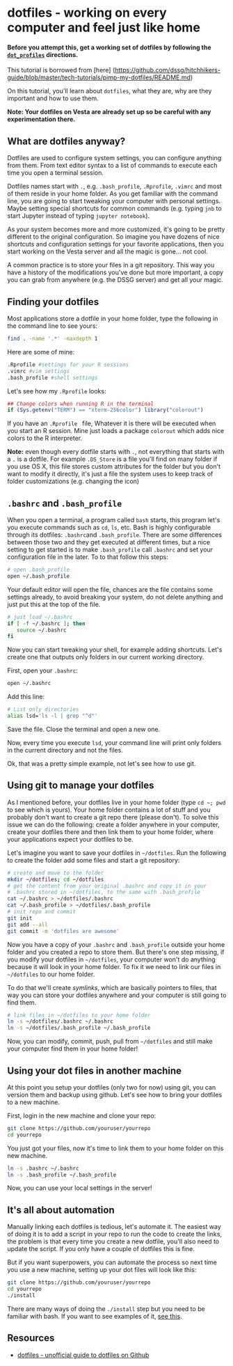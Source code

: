# dotfiles - working on every computer and feel just like home

#### Before you attempt this, get a working set of dotfiles by following the [`dot_profiles`](dot_profiles.md) directions.

This tutorial is borrowed from [here] (https://github.com/dssg/hitchhikers-guide/blob/master/tech-tutorials/pimp-my-dotfiles/README.md)

On this tutorial, you'll learn about `dotfiles`, what they are, why are they important and how to use them.

**Note: Your dotfiles on Vesta are already set up so be careful  with any experimentation there.**

## What are dotfiles anyway?

Dotfiles are used to configure system settings, you can configure anything from them. From text editor syntax to a list of commands to execute each time you open a terminal session.

Dotfiles names start with `.`, e.g. `.bash_profile`, `.Rprofile`, `.vimrc` and most of them reside in your home folder. As you get familiar with the command line, you are going to start tweaking your computer with personal settings. Maybe setting special shortcuts for common commands (e.g. typing `jnb` to start Jupyter instead of typing `jupyter notebook`).

As your system becomes more and more customized, it's going to be pretty different to the original configuration. So imagine you have dozens of nice shortcuts and configuration settings for your favorite applications, then you start working on the Vesta server and all the magic is gone... not cool.

A common practice is to store your files in a git repository. This way you have a history of the modifications you've done but more important, a copy you can grab from anywhere (e.g. the DSSG server) and get all your magic.

## Finding your dotfiles

Most applications store a dotfile in your home folder, type the following in the command line to see yours:

```bash
find . -name '.*' -maxdepth 1
```

Here are some of mine:

```bash
.Rprofile #settings for your R sessions
.vimrc #vim settings
.bash_profile #shell settings
```

Let's see how my `.Rprofile` looks:

```R
## Change colors when running R in the terminal
if (Sys.getenv("TERM") == "xterm-256color") library("colorout")
```

If you have an `.Rprofile ` file, Whatever it is there will be executed when you start an R session. Mine just loads a package `colorout` which adds nice colors to the R interpreter.

**Note:** even though every dotfile starts with `.`, not everything that starts with a `.` is a dotfile. For example `.DS_Store` is a file you'll find on many folder if you use OS X, this file stores custom attributes for the folder but you don't want to modify it directly, it's just a file the system uses to keep track of folder customizations (e.g. changing the icon)

## `.bashrc` and `.bash_profile`

When you open a terminal, a program called `bash` starts, this program let's you execute commands such as `cd`, `ls`, etc. Bash is highly configurable through its dotfiles: `.bashrc`and `.bash_profile`. There are some differences between those two and they get executed at different times, but a nice setting to get started is to make `.bash_profile` call  `.bashrc` and set your configuration file in the later. To to that follow this steps:

```bash
# open .bash_profile
open ~/.bash_profile
```

Your default editor will open the file, chances are the file contains some settings already, to avoid breaking your system, do not delete anything and just put this at the top of the file.

```bash
# just load ~/.bashrc
if [ -f ~/.bashrc ]; then
   source ~/.bashrc
fi
```

Now you can start tweaking your shell, for example adding shortcuts. Let's create one that outputs only folders in our current working directory.

First, open your `.bashrc`:

```bash
open ~/.bashrc
```

Add this line:

```bash
# List only directories
alias lsd='ls -l | grep "^d"'
```

Save the file. Close the terminal and open a new one.

Now, every time you execute  `lsd`, your command line will print only folders in the current directory and not the files.

Ok, that was a pretty simple example, not let's see how to use git.

## Using git to manage your dotfiles

As I mentioned before, your dotfiles live in your home folder (type `cd ~; pwd` to see which is yours). Your home folder contains a lot of stuff and you probably don't want to create a git repo there (please don't). To solve this issue we can do the following: create a folder anywhere in your computer, create your dotfiles there and then link them to your home folder, where your applications expect your dotfiles to be.

Let's imagine you want to save your dotfiles in `~/dotfiles`. Run the following to create the folder add some files and start a git repository:

```bash
# create and move to the folder
mkdir ~/dotfiles; cd ~/dotfiles
# get the content from your original .bashrc and copy it in your
# .bashrc stored in ~/dotfiles, to the same with .bash_profile
cat ~/.bashrc > ~/dotfiles/.bashrc
cat ~/.bash_profile > ~/dotfiles/.bash_profile
# init repo and commit
git init
git add --all
git commit -m 'dotfiles are awesome'
```

Now you have a copy of your `.bashrc` and `.bash_profile` outside your home folder and you created a repo to store them. But there's one step missing, if you modify your dotfiles in `~/dotfiles`, your computer won't do anything because it will look in your home folder. To fix it we need to link our files in `~/dotfiles` to our home folder.

To do that we'll create *symlinks*, which are basically pointers to files, that way you can store your dotfiles anywhere and your computer is still going to find them.

```bash
# link files in ~/dotfiles to your home folder
ln -s ~/dotfiles/.bashrc ~/.bashrc
ln -s ~/dotfiles/.bash_profile ~/.bash_profile
```

Now, you can modify, commit, push, pull from `~/dotfiles` and still make your computer find them in your home folder!


## Using your dot files in another machine

At this point you setup your dotfiles (only two for now) using git, you can version them and backup using github. Let's see how to bring your dotfiles to a new machine.

First, login in the new machine and clone your repo:

```bash
git clone https://github.com/youruser/yourrepo
cd yourrepo
```

You just got your files, now it's time to link them to your home folder on this new machine.

```bash
ln -s .bashrc ~/.bashrc
ln -s .bash_profile ~/.bash_profile
```

Now, you can use your local settings in the server!

## It's all about automation

Manually linking each dotfiles is tedious, let's automate it. The easiest way of doing it is to add a script in your repo to run the code to create the links, the problem is that every time you create a new dotfile, you'll also need to update the script. If you only have a couple of dotfiles this is fine.

But if you want superpowers, you can automate the process so next time you use a new machine, setting up your dot files will look like this:

```bash
git clone https://github.com/youruser/yourrepo
cd yourrepo
./install
```

There are many ways of doing the `./install` step but you need to be familiar with bash.  If you want to see examples of it, [see this](http://dotfiles.github.io/).

## Resources

* [dotfiles - unofficial guide to dotfiles on Github](http://dotfiles.github.io/)
